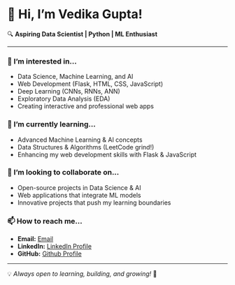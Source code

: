 # 👋 Hi, I’m Vedika Gupta!  

🔍 **Aspiring Data Scientist | Python | ML Enthusiast**  

---

### 👀 I’m interested in...  
- Data Science, Machine Learning, and AI  
- Web Development (Flask, HTML, CSS, JavaScript)  
- Deep Learning (CNNs, RNNs, ANN)  
- Exploratory Data Analysis (EDA)  
- Creating interactive and professional web apps  

### 🌱 I’m currently learning...  
- Advanced Machine Learning & AI concepts  
- Data Structures & Algorithms (LeetCode grind!)  
- Enhancing my web development skills with Flask & JavaScript  

### 💞️ I’m looking to collaborate on...  
- Open-source projects in Data Science & AI  
- Web applications that integrate ML models  
- Innovative projects that push my learning boundaries  

### 📫 How to reach me...  
- **Email:** [Email](mailto:gvedika702@gmail.com)  
- **LinkedIn:** [LinkedIn Profile](https://www.linkedin.com/in/vedikagupta0)  
- **GitHub:** [Github Profile](https://github.com/vedikagupta0)  

---

💡 *Always open to learning, building, and growing!* 🚀  
